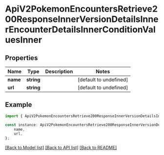 # ApiV2PokemonEncountersRetrieve200ResponseInnerVersionDetailsInnerEncounterDetailsInnerConditionValuesInner


## Properties

Name | Type | Description | Notes
------------ | ------------- | ------------- | -------------
**name** | **string** |  | [default to undefined]
**url** | **string** |  | [default to undefined]

## Example

```typescript
import { ApiV2PokemonEncountersRetrieve200ResponseInnerVersionDetailsInnerEncounterDetailsInnerConditionValuesInner } from './api';

const instance: ApiV2PokemonEncountersRetrieve200ResponseInnerVersionDetailsInnerEncounterDetailsInnerConditionValuesInner = {
    name,
    url,
};
```

[[Back to Model list]](../README.md#documentation-for-models) [[Back to API list]](../README.md#documentation-for-api-endpoints) [[Back to README]](../README.md)
